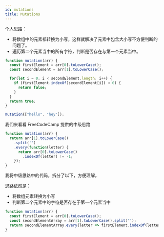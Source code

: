 ```yaml
---
id: mutations
title: Mutations
---
```


个人思路：

- 将数组中的元素都转换为小写，这样就解决了元素中包含大小写不方便判断的问题了。
- 遍历第二个元素当中的所有字符，判断是否存在与第一个元素当中。

```js
function mutation(arr) {
  const firstElement = arr[0].toLowerCase();
  const secondElement = arr[1].toLowerCase();

  for(let i = 0; i < secondElement.length; i++) {
    if (firstElement.indexOf(secondElement[i]) < 0) {
      return false;
    }
  }
  return true;
}

mutation(["hello", "hey"]);
```

我们来看看 FreeCodeCamp 提供的中级思路

```js
function mutation(arr) {
  return arr[1].toLowerCase()
    .split('')
    .every(function(letter) {
      return arr[0].toLowerCase()
        .indexOf(letter) != -1;
    });
}
```

我将中级思路中的代码，拆分了以下，方便理解。

思路依然是：

- 将数组元素转换为小写
- 判断第二个元素中的字符是否存在于第一个元素当中

```js
function mutation(arr) {
  const firstElement = arr[0].toLowerCase();
  const secondElementArray = arr[1].toLowerCase().split('');
  return secondElementArray.every(letter => firstElement.indexOf(letter) != -1)
}
```
